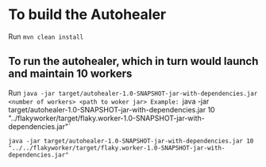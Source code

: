 # To build the Autohealer
Run `mvn clean install`

## To run the autohealer, which in turn would launch and maintain 10 workers
Run `java -jar target/autohealer-1.0-SNAPSHOT-jar-with-dependencies.jar <number of workers> <path to woker jar>
Example: `java -jar target/autohealer-1.0-SNAPSHOT-jar-with-dependencies.jar 10 "../flakyworker/target/flaky.worker-1.0-SNAPSHOT-jar-with-dependencies.jar"`

` java -jar target/autohealer-1.0-SNAPSHOT-jar-with-dependencies.jar 10 "../../flakyworker/target/flaky.worker-1.0-SNAPSHOT-jar-with-dependencies.jar" `
